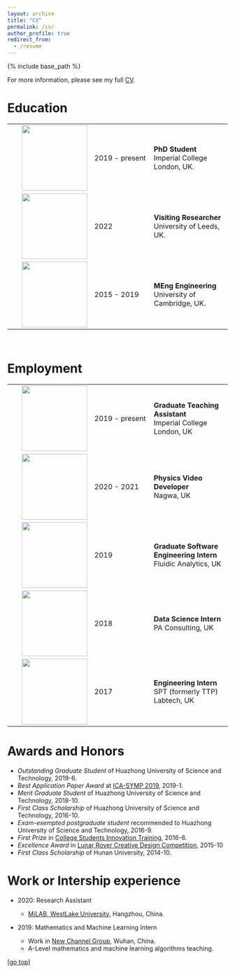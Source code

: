 ```yaml
---
layout: archive
title: "CV"
permalink: /cv/
author_profile: true
redirect_from:
  - /resume
---
```


{% include base_path %}

For more information, please see my full [CV](https://dchappell2203.github.io/files/CV_Academic.pdf).

Education
======
<table width="100%" style="border:0px solid white; width:100%">
  <tr style="border:0px;">
    <td width="0%" style="border:0px;"><img src="https://dchappell2203.github.io//images/imperial_logo.png" align="right" width="150px"></td>
    <td width="120" style="border:0px;"><nobr>2019 - present</nobr></td>
    <td width="0%" style="border:0px;"><strong>PhD Student</strong><br>Imperial College London, UK.</td>
  </tr>
  <tr style="border:0px;">
    <td width="0%" style="border:0px;"><img src="https://dchappell2203.github.io//images/leeds_logo.jpg" align="right" width="150px"></td>
    <td width="120" style="border:0px;"><nobr>2022</nobr></td>
    <td width="0%" style="border:0px;"><strong>Visiting Researcher</strong><br>University of Leeds, UK.</td>
  </tr>
  <tr style="border:0px;">
    <td width="175" style="border:0px;"><img src="https://dchappell2203.github.io//images/cambridge_logo.jpg" align="right" width="150px"></td>
    <td width="120" style="border:0px;"><nobr>2015 - 2019</nobr></td>
    <td width="0%" style="border:0px;"><strong>MEng Engineering</strong><br>University of Cambridge, UK.</td>
  </tr>
</table>

<br>

Employment
======
<table class="images" width="100%" style="border:0px solid white; width:100%">
  <tr style="border:0px;">
    <td width="175" style="border:0px;"><img src="https://dchappell2203.github.io//images/imperial_logo.png" align="right" width="150px"></td>
    <td width="120" style="border:0px;"><nobr>2019 - present</nobr></td>
    <td width="0%" style="border:0px;"><strong>Graduate Teaching Assistant</strong><br>Imperial College London, UK</td>
  </tr>
  <tr style="border:0px;">
    <td width="150" height="40" style="border:0px;"><img src="https://dchappell2203.github.io//images/nagwa_logo.png" align="right" width="150px"></td>
    <td width="120" style="border:0px;"><nobr>2020 - 2021</nobr></td>
    <td width="0%" style="border:0px;"><strong>Physics Video Developer</strong><br>Nagwa, UK</td>
  </tr>
  <tr style="border:0px;">
    <td width="150" height="40" style="border:0px;"><img src="https://dchappell2203.github.io//images/fluidic_analytics_logo.png" align="right" width="150px"></td>
    <td width="120" style="border:0px;"><nobr>2019</nobr></td>
    <td width="0%" style="border:0px;"><strong>Graduate Software Engineering Intern</strong><br>Fluidic Analytics, UK</td>
  </tr>
  <tr style="border:0px;">
    <td width="150" height="40" style="border:0px;"><img src="https://dchappell2203.github.io//images/pa_logo.png" align="right" width="150px"></td>
    <td width="120" style="border:0px;"><nobr>2018</nobr></td>
    <td width="0%" style="border:0px;"><strong>Data Science Intern</strong><br>PA Consulting, UK</td>
  </tr>
  <tr style="border:0px;">
    <td width="150" height="40" style="border:0px;"><img src="https://dchappell2203.github.io//images/ttp_logo.png" align="right" width="150px"></td>
    <td width="120" style="border:0px;"><nobr>2017</nobr></td>
    <td width="0%" style="border:0px;"><strong>Engineering Intern</strong><br>SPT (formerly TTP) Labtech, UK</td>
  </tr>
</table>

Awards and Honors
======  
* *Outstanding Graduate Student* of Huazhong University of Science and Technology, 2019-6.
* *Best Application Paper Award* at [ICA-SYMP 2019](https://site.ieee.org/thailand-css/ica-symp-2019/), 2019-1.
* *Merit Graduate Student* of Huazhong University of Science and Technology, 2018-10.
* *First Class Scholarship* of Huazhong University of Science and Technology, 2016-10.
* *Exam-exempted postgraduate student* recommended to Huazhong University of Science and Technology, 2016-9.
* *First Prize* in [College Students Innovation Training](http://jwc.hnu.edu.cn/cxcy/SITjh.htm), 2016-6.
* *Excellence Award* in [Lunar Rover Creative Design Competition](http://www.cose.edu.cn/info/1037/1255.htm#), 2015-10
* *First Class Scholarship* of Hunan University, 2014-10.

Work or Intership experience
======
* 2020: Research Assistant
  * [MiLAB, WestLake University](https://en.westlake.edu.cn/), Hangzhou, China.

* 2019: Mathematics and Machine Learning Intern
  * Work in [New Channel Group](https://wh.xhd.cn/), Wuhan, China.
  * A-Level mathematics and machine learning algorithms teaching.

[[go top](https://colin-kelinli.github.io/cv/)]  
